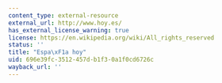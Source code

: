 ```yaml
---
content_type: external-resource
external_url: http://www.hoy.es/
has_external_license_warning: true
license: https://en.wikipedia.org/wiki/All_rights_reserved
status: ''
title: "Espa\xF1a hoy"
uid: 696e39fc-3512-457d-b1f3-0a1f0cd6726c
wayback_url: ''
---
```

